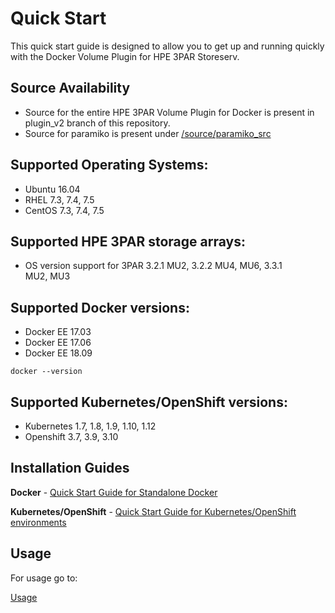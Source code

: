 # Quick Start

This quick start guide is designed to allow you to get up and running quickly with the Docker Volume Plugin for HPE 3PAR Storeserv.

## Source Availability
- Source for the entire HPE 3PAR Volume Plugin for Docker is present in plugin_v2 branch of this repository.
- Source for paramiko is present under [/source/paramiko_src](/source/paramiko_src)

## Supported Operating Systems:

* Ubuntu 16.04
* RHEL 7.3, 7.4, 7.5
* CentOS 7.3, 7.4, 7.5

## Supported HPE 3PAR storage arrays:

* OS version support for 3PAR 3.2.1 MU2, 3.2.2 MU4, MU6, 3.3.1 MU2, MU3

## Supported Docker versions:

* Docker EE 17.03
* Docker EE 17.06
* Docker EE 18.09

```
docker --version
```

## Supported Kubernetes/OpenShift versions:

* Kubernetes 1.7, 1.8, 1.9, 1.10, 1.12
* Openshift 3.7, 3.9, 3.10

## Installation Guides

**Docker** - [Quick Start Guide for Standalone Docker](/docs/quick_start_guide.md#quick-start-guide-for-standalone-docker-environments-)

**Kubernetes/OpenShift** - [Quick Start Guide for Kubernetes/OpenShift environments](/docs/quick_start_guide.md#quick-start-guide-for-kubernetesopenshift-environments-)

## Usage

For usage go to:

[Usage](/docs/usage.md)
